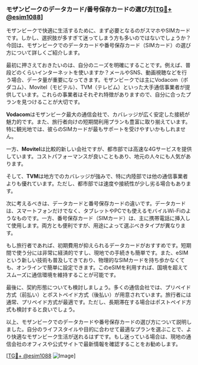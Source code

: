 ### モザンビークのデータカード/番号保存カードの選び方[[TG💪+ @esim1088](https://t.me/s/esim1088)]

モザンビークで快適に生活するために、まず必要となるのがスマホやSIMカードです。しかし、選択肢が多すぎて迷ってしまう方も多いのではないでしょうか？今回は、モザンビークでのデータカードや番号保存カード（SIMカード）の選び方について詳しくご紹介します。

最初に押さえておきたいのは、自分のニーズを明確にすることです。例えば、普段どのくらいインターネットを使いますか？メールやSNS、動画視聴などを行う場合、データ量が重要になってきます。モザンビークでは主にVodacom（ボダコム）、Movitel（モビテル）、TVM（テレビム）といった大手通信事業者が提供しています。これらの事業者はそれぞれ特徴がありますので、自分に合ったプランを見つけることが大切です。

**Vodacom**はモザンビーク最大の通信会社で、カバレッジが広く安定した接続が魅力的です。また、旅行者向けの短期間利用プランも豊富に取り揃えています。特に観光地では、彼らのSIMカードが最もサポートを受けやすいかもしれません。

一方、**Movitel**は比較的新しい会社ですが、都市部では高速な4Gサービスを提供しています。コストパフォーマンスが良いこともあり、地元の人々にも人気があります。

そして、**TVM**は地方でのカバレッジが強みで、特に内陸部では他の通信事業者よりも優れています。ただし、都市部では速度や接続性が少し劣る場合もあります。

次に考えるべきは、データカードと番号保存カードの違いです。データカードは、スマートフォンだけでなく、タブレットやPCでも使えるモバイルWi-Fiのようなものです。一方、番号保存カード（SIMカード）は、主に携帯電話に挿入して使用します。両方とも便利ですが、用途によって選ぶべきタイプが異なります。

もし旅行者であれば、初期費用が抑えられるデータカードがおすすめです。短期間で使う分には非常に経済的ですし、現地での手続きも簡単です。また、eSIMという新しい技術も普及してきており、物理的なSIMカードを持ち歩かなくても、オンラインで簡単に設定できます。このeSIMを利用すれば、国境を超えてスムーズに通信環境を維持することが可能です。

最後に、契約形態についても検討しましょう。多くの通信会社では、プリペイド方式（前払い）とポストペイド方式（後払い）が用意されています。旅行者には通常、プリペイド方式が最適です。ただし、長期滞在する場合はポストペイド方式も検討すると良いでしょう。

以上、モザンビークでのデータカードや番号保存カードの選び方について説明しました。自分のライフスタイルや目的に合わせて最適なプランを選ぶことで、より快適なモザンビーク生活が送れるはずです。もし迷っている場合は、現地の通信会社のオフィスや公式サイトで最新情報を確認することをお勧めします。

[[TG💪+ @esim1088](https://t.me/s/esim1088) ![Image](https://i.postimg.cc/Y0z9fWf4/image.png)]